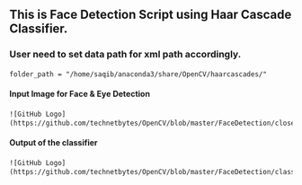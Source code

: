 ## This is Face Detection Script using Haar Cascade Classifier.

### User need to set data path for xml path accordingly.
    folder_path = "/home/saqib/anaconda3/share/OpenCV/haarcascades/"

#### Input Image for Face & Eye Detection
    ![GitHub Logo](https://github.com/technetbytes/OpenCV/blob/master/FaceDetection/close_up.jpg)
    
#### Output of the classifier
    ![GitHub Logo](https://github.com/technetbytes/OpenCV/blob/master/FaceDetection/classifier_output.jpg)
